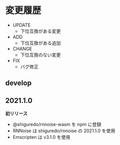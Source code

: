 # 変更履歴

- UPDATE
    - 下位互換がある変更
- ADD
    - 下位互換がある追加
- CHANGE
    - 下位互換のない変更
- FIX
    - バグ修正

## develop

## 2021.1.0

**初リリース**
- @shiguredo/rnnoise-wasm を npm に登録
- RNNoise は shiguredo/rnnoise の 2021.1.0 を使用
- Emscripten は v3.1.0 を使用
